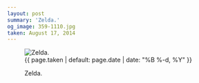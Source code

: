 ```yaml
---
layout: post
summary: 'Zelda.'
og_image: 359-1110.jpg
taken: August 17, 2014
---
```


<figure class="post" data-src="{{ site.assets_url }}/{{ page.og_image }}">
<img alt="Zelda." sizes="(min-width: 700px) 50vw, calc(100vw - 2rem)" src="{{ site.assets_url }}/359-555.jpg" srcset="{{ site.assets_url }}/359-1110.jpg 1110w, {{ site.assets_url }}/359-832.jpg 832w, {{ site.assets_url }}/359-555.jpg 555w, {{ site.assets_url }}/359-278.jpg 278w"/>
<figcaption>
<time>{{ page.taken | default: page.date | date: "%B %-d, %Y" }}</time>
<p>Zelda.</p>
</figcaption>
</figure>
